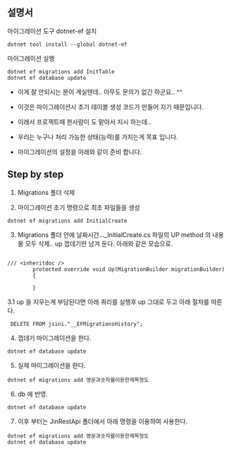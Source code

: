## 설명서





마이그레이션 도구 dotnet-ef 설치
```
dotnet tool install --global dotnet-ef

```

마이그레이션 실행
```
dotnet ef migrations add InitTable
dotnet ef database update

```


- 이게 잘 안되시는 분이 계실텐데.. 아무도 문의가 없긴 하군요.. ^^

- 이것은 마이그레이션시 초기 테이블 생성 코드가 만들어 지기 때문입니다.
- 이래서 프로젝트때 한사람이 도 맡아서 지시 하는데..
- 우리는 누구나 처리 가능한 상태(능력)를 가지는게 목표 입니다.

- 마이그레이션의 설정을 아래와 같이 준비 합니다.





## Step by step


1. Migrations 폴더 삭제


2. 마이그레이션 초기 명령으로 최초 파일들을 생성
```
dotnet ef migrations add InitialCreate
```

3. Migrations 폴더 안에   날짜시간..._InitialCreate.cs 파일의 UP method 의 내용물 모두 삭제.. up 껍데기만 남겨 둔다.
아래와 같은 모습으로.
```

/// <inheritdoc />
        protected override void Up(MigrationBuilder migrationBuilder)
        {

        }  
```

3.1 up 을 지우는게 부담된다면 아래 쿼리를 실행후 up 그대로 두고 아래 절차를 따른다.
```
 DELETE FROM jsini."__EFMigrationsHistory";
```

4. 껍데기 마이그레이션을 한다.
```
dotnet ef database update
```

5. 실제 마이그레이션을 한다. 
```
dotnet ef migrations add 영문과숫자를이용한제목정도
```

6. db 에 반영. 
```
dotnet ef database update
```

7. 이후 부터는 JinRestApi 폴더에서 아래 명령을 이용하여 사용한다.
```
dotnet ef migrations add 영문과숫자를이용한제목정도
dotnet ef database update

```




